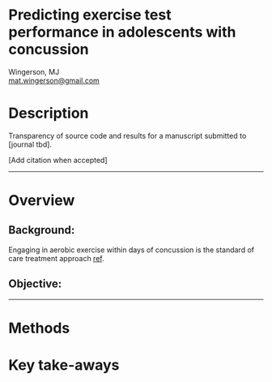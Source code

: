 # Predicting exercise test performance in adolescents with concussion
Wingerson, MJ  
mat.wingerson@gmail.com

# Description 
Transparency of source code and results for a manuscript submitted to [journal tbd]. 

[Add citation when accepted]

---

# Overview

## Background:
Engaging in aerobic exercise within days of concussion is the standard of care treatment approach [ref]().



## Objective:

---

# Methods




# Key take-aways
